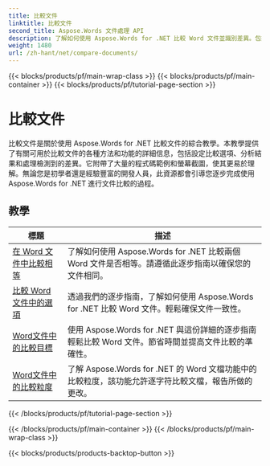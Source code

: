 ```yaml
---
title: 比較文件
linktitle: 比較文件
second_title: Aspose.Words 文件處理 API
description: 了解如何使用 Aspose.Words for .NET 比較 Word 文件並識別差異。包括指南和實際範例。
weight: 1480
url: /zh-hant/net/compare-documents/
---
```


{{< blocks/products/pf/main-wrap-class >}}
{{< blocks/products/pf/main-container >}}
{{< blocks/products/pf/tutorial-page-section >}}

# 比較文件


比較文件是關於使用 Aspose.Words for .NET 比較文件的綜合教學。本教學提供了有關可用於比較文件的各種方法和功能的詳細信息，包括設定比較選項、分析結果和處理檢測到的差異。它附帶了大量的程式碼範例和螢幕截圖，使其更易於理解。無論您是初學者還是經驗豐富的開發人員，此資源都會引導您逐步完成使用 Aspose.Words for .NET 進行文件比較的過程。

 ## 教學
| 標題 | 描述 |
| --- | --- |
| [在 Word 文件中比較相等](./compare-for-equal/) | 了解如何使用 Aspose.Words for .NET 比較兩個 Word 文件是否相等。請遵循此逐步指南以確保您的文件相同。 |
| [比較 Word 文件中的選項](./compare-options/) | 透過我們的逐步指南，了解如何使用 Aspose.Words for .NET 比較 Word 文件。輕鬆確保文件一致性。 |
| [Word文件中的比較目標](./comparison-target/) | 使用 Aspose.Words for .NET 與這份詳細的逐步指南輕鬆比較 Word 文件。節省時間並提高文件比較的準確性。 |
| [Word文件中的比較粒度](./comparison-granularity/) | 了解 Aspose.Words for .NET 的 Word 文檔功能中的比較粒度，該功能允許逐字符比較文檔，報告所做的更改。 |
{{< /blocks/products/pf/tutorial-page-section >}}

{{< /blocks/products/pf/main-container >}}
{{< /blocks/products/pf/main-wrap-class >}}

{{< blocks/products/products-backtop-button >}}
